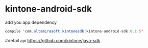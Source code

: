 # kintone-android-sdk



add you app dependency

```java
compile 'com.altamirasoft.kintonesdk:kintone-android-sdk:0.1.5'
```



#detail api
https://github.com/kintone/java-sdk


